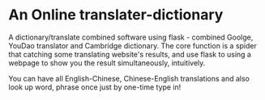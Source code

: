 # An Online translater-dictionary
A dictionary/translate combined software using flask - combined Goolge, YouDao translator and Cambridge dictionary. The core function is a spider that catching some translating website's results, and use flask to using a webpage to show you the result simultaneously, intuitively.

You can have all English-Chinese, Chinese-English translations and also look up word, phrase once just by one-time type in!
